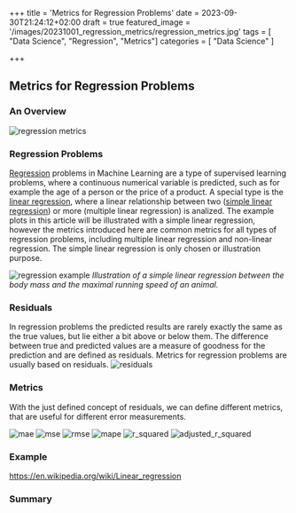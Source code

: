 +++
title = 'Metrics for Regression Problems'
date = 2023-09-30T21:24:12+02:00
draft = true
featured_image = '/images/20231001_regression_metrics/regression_metrics.jpg'
tags = [ "Data Science", "Regression", "Metrics"]
categories = [ "Data Science" ]

+++

## Metrics for Regression Problems  
### An Overview

![regression metrics](/images/20231001_regression_metrics/regression_metrics.jpg)

### Regression Problems

[Regression](https://en.wikipedia.org/wiki/Regression_analysis) problems in Machine Learning are a type of supervised learning problems, where a continuous numerical variable is predicted, such as for example the age of a person or the price of a product. A special type is the [linear regression](https://en.wikipedia.org/wiki/Linear_regression), where a linear relationship between two ([simple linear regression](https://en.wikipedia.org/wiki/Simple_linear_regression)) or more (multiple linear regression) is analized. The example plots in this article will be illustrated with a simple linear regression, however the metrics introduced here are common metrics for all types of regression problems, including multiple linear regression and non-linear regression. The simple linear regression is only chosen or illustration purpose. 
 

![regression example](/images/20231001_regression_metrics/regression_example.jpg)
*Illustration of a simple linear regression between the body mass and the maximal running speed of an animal.*

### Residuals

In regression problems the predicted results are rarely exactly the same as the true values, but lie either a bit above or below them. The difference between true and predicted values are a measure of goodness for the prediction and are defined as residuals. Metrics for regression problems are usually based on residuals. 
![residuals](/images/20231001_regression_metrics/residuals.jpg)
### Metrics

With the just defined concept of residuals, we can define different metrics, that are useful for different error measurements.

![mae](/images/20231001_regression_metrics/mae.jpg)
![mse](/images/20231001_regression_metrics/mse.jpg)
![rmse](/images/20231001_regression_metrics/rmse.jpg)
![mape](/images/20231001_regression_metrics/mape.jpg)
![r_squared](/images/20231001_regression_metrics/r_squared.jpg)
![adjusted_r_squared](/images/20231001_regression_metrics/adj_r_squared.jpg)

### Example

https://en.wikipedia.org/wiki/Linear_regression

### Summary
